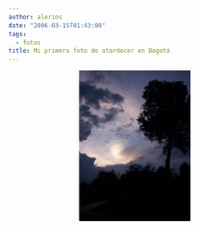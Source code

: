 ```yaml
---
author: alerios
date: "2006-03-15T01:43:00"
tags:
  - fotos
title: Mi primera foto de atardecer en Bogotá
---
```


<a href="/images/2006/03/foto0005.1.jpg"><img style="margin: 0px auto 10px; display: block; text-align: center; cursor: pointer;" src="/images/2006/03/foto0005.1-222x300.jpg" alt="" border="0" /></a>
